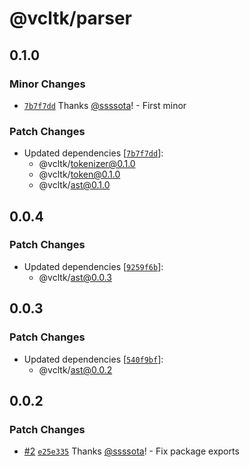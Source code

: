 # @vcltk/parser

## 0.1.0

### Minor Changes

- [`7b7f7dd`](https://github.com/ssssota/vcltk/commit/7b7f7dda59454b2cc17697cc5672c3e372992979) Thanks [@ssssota](https://github.com/ssssota)! - First minor

### Patch Changes

- Updated dependencies [[`7b7f7dd`](https://github.com/ssssota/vcltk/commit/7b7f7dda59454b2cc17697cc5672c3e372992979)]:
  - @vcltk/tokenizer@0.1.0
  - @vcltk/token@0.1.0
  - @vcltk/ast@0.1.0

## 0.0.4

### Patch Changes

- Updated dependencies [[`9259f6b`](https://github.com/ssssota/vcltk/commit/9259f6bcaa600873e50ea0a8d09811db66da9adb)]:
  - @vcltk/ast@0.0.3

## 0.0.3

### Patch Changes

- Updated dependencies [[`540f9bf`](https://github.com/ssssota/vcltk/commit/540f9bf9de021a9d6bddbf35ec9e5267b605492c)]:
  - @vcltk/ast@0.0.2

## 0.0.2

### Patch Changes

- [#2](https://github.com/ssssota/vcltk/pull/2) [`e25e335`](https://github.com/ssssota/vcltk/commit/e25e3357bc8435870c5f0d151092dc3e63470a41) Thanks [@ssssota](https://github.com/ssssota)! - Fix package exports
